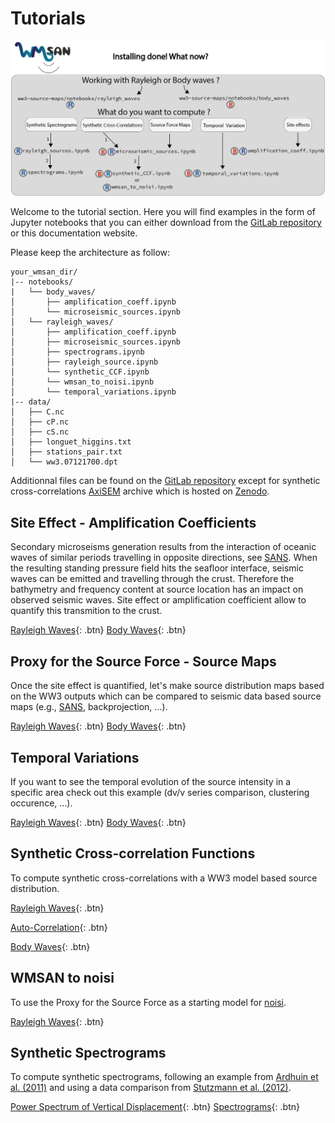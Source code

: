 # Tutorials

![Table representing the differrent paths to Jupyter Notebooks examples and where to find what you wish to compute.](img/sumup.png) 

Welcome to the tutorial section. Here you will find examples in the form of Jupyter notebooks that you can either download from the [GitLab repository](https://gricad-gitlab.univ-grenoble-alpes.fr/tomasetl/ww3-source-maps/-/issues) or this documentation website.

Please keep the architecture as follow:

    your_wmsan_dir/
    |-- notebooks/
    |   └── body_waves/
    │       ├── amplification_coeff.ipynb
    │       └── microseismic_sources.ipynb 
    │   └── rayleigh_waves/
    │       ├── amplification_coeff.ipynb
    │       ├── microseismic_sources.ipynb
    │       ├── spectrograms.ipynb
    │       ├── rayleigh_source.ipynb
    │       └── synthetic_CCF.ipynb
    │       └── wmsan_to_noisi.ipynb
    │       └── temporal_variations.ipynb
    |-- data/
    │   ├── C.nc
    │   ├── cP.nc
    │   ├── cS.nc
    │   ├── longuet_higgins.txt
    │   ├── stations_pair.txt
    │   └── ww3.07121700.dpt

Additionnal files can be found on the [GitLab repository](https://gricad-gitlab.univ-grenoble-alpes.fr/tomasetl/ww3-source-maps/-/issues) except for synthetic cross-correlations [AxiSEM](http://seis.earth.ox.ac.uk/axisem/) archive which is hosted on [Zenodo](https://zenodo.org/records/11126562).


## Site Effect - Amplification Coefficients

Secondary microseisms generation results from the interaction of oceanic waves of similar periods travelling in opposite directions, see [SANS](https://sans.ethz.ch/science/). When the resulting standing pressure field hits the seafloor interface, seismic waves can be emitted and travelling through the crust. Therefore the bathymetry and frequency content at source location has an impact on observed seismic waves. Site effect or amplification coefficient allow to quantify this transmition to the crust.

[Rayleigh Waves](notebooks/rayleigh_waves/amplification_coeff.ipynb){: .btn}
[Body Waves](notebooks/body_waves/amplification_coeff.ipynb){: .btn}

## Proxy for the Source Force - Source Maps

Once the site effect is quantified, let's make source distribution maps based on the WW3 outputs which can be compared to seismic data based source maps (e.g., [SANS](https://sans.ethz.ch/science/), backprojection, ...).

[Rayleigh Waves](notebooks/rayleigh_waves/microseismic_sources.ipynb){: .btn}
[Body Waves](notebooks/body_waves/microseismic_sources.ipynb){: .btn}

## Temporal Variations
If you want to see the temporal evolution of the source intensity in a specific area check out this example (dv/v series comparison, clustering occurence, ...).

[Rayleigh Waves](notebooks/rayleigh_waves/temporal_variations.ipynb){: .btn}
[Body Waves](notebooks/body_waves/temporal_variations.ipynb){: .btn}

## Synthetic Cross-correlation Functions
To compute synthetic cross-correlations with a WW3 model based source distribution.

[Rayleigh Waves](notebooks/rayleigh_waves/synthetic_CCF.ipynb){: .btn}

[Auto-Correlation](notebooks/rayleigh_waves/synthetic_CCF_autocorr.ipynb){: .btn}

[Body Waves](notebooks/body_waves/synthetic_CCF.ipynb){: .btn}

## WMSAN to noisi
To use the Proxy for the Source Force as a starting model for [noisi](https://github.com/lermert/noisi).

[Rayleigh Waves](notebooks/rayleigh_waves/wmsan_to_noisi.ipynb){: .btn}

## Synthetic Spectrograms
To compute synthetic spectrograms, following an example from [Ardhuin et al. (2011)](https://agupubs.onlinelibrary.wiley.com/doi/full/10.1029/2011JC006952) and using a data comparison from [Stutzmann et al. (2012)](https://academic.oup.com/gji/article/191/2/707/644255).

[Power Spectrum of Vertical Displacement](notebooks/rayleigh_waves/rayleigh_source.ipynb){: .btn}
[Spectrograms](notebooks/rayleigh_waves/spectrograms.ipynb){: .btn}